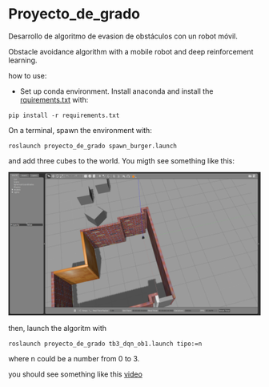 # Proyecto_de_grado
Desarrollo de algoritmo de evasion de obstáculos con un robot móvil.

Obstacle avoidance algorithm with a mobile robot and deep reinforcement learning.

how to use:

- Set up conda environment. Install anaconda and install the [rquirements.txt](./src/requirements.txt) with:

```
pip install -r requirements.txt
```

On a terminal, spawn the environment with:

```
roslaunch proyecto_de_grado spawn_burger.launch
```

and add three cubes to the world. You migth see something like this:

![workspace](Imgs/spawn_burger_capture.png)

then, launch the algoritm with

```
roslaunch proyecto_de_grado tb3_dqn_ob1.launch tipo:=n
```

where n could be a number from 0 to 3.

you should see something like this [video](https://youtu.be/ZLXPdsSs0Kw?t=7)
